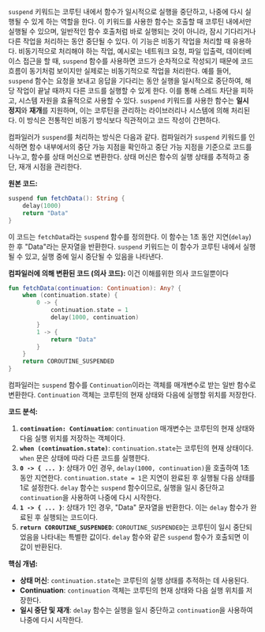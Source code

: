 `suspend` 키워드는 코루틴 내에서 함수가 일시적으로 실행을 중단하고, 나중에 다시 실행될 수 있게 하는 역할을 한다. 이 키워드를 사용한 함수는 호출할 때 코루틴 내에서만 실행될 수 있으며, 일반적인 함수 호출처럼 바로 실행되는 것이 아니라, 잠시 기다리거나 다른 작업을 처리하는 동안 중단될 수 있다. 이 기능은 비동기 작업을 처리할 때 유용하다. 비동기적으로 처리해야 하는 작업, 예시로는 네트워크 요청, 파일 입출력, 데이터베이스 접근을 할 때, `suspend` 함수를 사용하면 코드가 순차적으로 작성되기 때문에 코드 흐름이 동기처럼 보이지만 실제로는 비동기적으로 작업을 처리한다. 예를 들어, `suspend` 함수는 요청을 보내고 응답을 기다리는 동안 실행을 일시적으로 중단하여, 해당 작업이 끝날 때까지 다른 코드를 실행할 수 있게 한다. 이를 통해 스레드 차단을 피하고, 시스템 자원을 효율적으로 사용할 수 있다. `suspend` 키워드를 사용한 함수는 **일시 정지**와 **재개**를 지원하며, 이는 코루틴을 관리하는 라이브러리나 시스템에 의해 처리된다. 이 방식은 전통적인 비동기 방식보다 직관적이고 코드 작성이 간편하다.

컴파일러가 `suspend`를 처리하는 방식은 다음과 같다. 컴파일러가 `suspend` 키워드를 인식하면 함수 내부에서의 중단 가능 지점을 확인하고 중단 가능 지점을 기준으로 코드를 나누고, 함수를 상태 머신으로 변환한다. 상태 머신은 함수의 실행 상태를 추적하고 중단, 재개 시점을 관리한다.

**원본 코드:**

```kotlin
suspend fun fetchData(): String {
    delay(1000)
    return "Data"
}
```

이 코드는 `fetchData`라는 `suspend` 함수를 정의한다. 이 함수는 1초 동안 지연(`delay`)한 후 "Data"라는 문자열을 반환한다. `suspend` 키워드는 이 함수가 코루틴 내에서 실행될 수 있고, 실행 중에 일시 중단될 수 있음을 나타낸다.

**컴파일러에 의해 변환된 코드 (의사 코드):**
이건 이해를위한 의사 코드일뿐이다

```kotlin
fun fetchData(continuation: Continuation): Any? {
    when (continuation.state) {
        0 -> {
            continuation.state = 1
            delay(1000, continuation)
        }
        1 -> {
            return "Data"
        }
    }
    return COROUTINE_SUSPENDED
}
```

컴파일러는 `suspend` 함수를 `Continuation`이라는 객체를 매개변수로 받는 일반 함수로 변환한다. `Continuation` 객체는 코루틴의 현재 상태와 다음에 실행할 위치를 저장한다.

**코드 분석:**

1. **`continuation: Continuation`**: `continuation` 매개변수는 코루틴의 현재 상태와 다음 실행 위치를 저장하는 객체이다.
2. **`when (continuation.state)`**: `continuation.state`는 코루틴의 현재 상태이다. `when` 문은 상태에 따라 다른 코드를 실행한다.
3. **`0 -> { ... }`**: 상태가 0인 경우, `delay(1000, continuation)`을 호출하여 1초 동안 지연한다. `continuation.state = 1`은 지연이 완료된 후 실행될 다음 상태를 1로 설정한다. `delay` 함수는 `suspend` 함수이므로, 실행을 일시 중단하고 `continuation`을 사용하여 나중에 다시 시작한다.
4. **`1 -> { ... }`**: 상태가 1인 경우, "Data" 문자열을 반환한다. 이는 `delay` 함수가 완료된 후 실행되는 코드이다.
5. **`return COROUTINE_SUSPENDED`**: `COROUTINE_SUSPENDED`는 코루틴이 일시 중단되었음을 나타내는 특별한 값이다. `delay` 함수와 같은 `suspend` 함수가 호출되면 이 값이 반환된다.

**핵심 개념:**

* **상태 머신**: `continuation.state`는 코루틴의 실행 상태를 추적하는 데 사용된다.
* **Continuation**: `continuation` 객체는 코루틴의 현재 상태와 다음 실행 위치를 저장한다.
* **일시 중단 및 재개**: `delay` 함수는 실행을 일시 중단하고 `continuation`을 사용하여 나중에 다시 시작한다.
